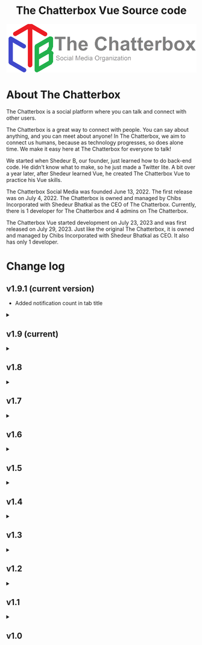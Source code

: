 <h1 align='center'>The Chatterbox Vue Source code</h1>

<img src='/public/TheChatterbox.png' alt='TCB Logo'>

# About The Chatterbox

The Chatterbox is a social platform where you can talk and connect with other users.

The Chatterbox is a great way to connect with people. You can say about anything, and you can meet about anyone! In The Chatterbox, we aim to connect us humans, because as technology progresses, so does alone time. We make it easy here at The Chatterbox for everyone to talk! 

We started when Shedeur B, our founder, just learned how to do back-end code. He didn't know what to make, so he just made a Twitter lite. A bit over a year later, after Shedeur learned Vue, he created The Chatterbox Vue to practice his Vue skills.

The Chatterbox Social Media was founded June 13, 2022. The first release was on July 4, 2022. The Chatterbox is owned and managed by Chibs Incorporated with Shedeur Bhatkal as the CEO of The Chatterbox. Currently, there is 1 developer for The Chatterbox and 4 admins on The Chatterbox.

The Chatterbox Vue started development on July 23, 2023 and was first released on July 29, 2023. Just like the original The Chatterbox, it is owned and managed by Chibs Incorporated with Shedeur Bhatkal as CEO. It also has only 1 developer.

# Change log

## v1.9.1 (current version)
- Added notification count in tab title

<details>
  <summary><h2>v1.9 (current)</h2></summary>

  ### v1.9.1 (current version)
  - Added notification count in tab title

  ### v1.9.01
  - Minor bug fixes

  ### v1.9.0
  - Added TCB Link
  - Added "Remove all notifications" button
  - Removed "load more" button for profiles
  - Minor bug fixes
</details>

<details>
  <summary><h2>v1.8</h2></summary>

  ### v1.8.1
  - Added a "load more" button for more efficient loading

  ### v1.8.0
  - Added ability to upload images with posts
  - Added explore posts to the home page of signed out users
  - Added admin ability to suspend a user
</details>

<details>
  <summary><h2>v1.7</h2></summary>

  ### v1.7.0
  - Added "Forgot password" option when signing in
  - Added ability to change email
  - Added ability to change password
  - Added ability to delete account
  - Minor bug fixes
</details>

<details>
  <summary><h2>v1.6</h2></summary>

  ### v1.6.01
  - Minor bug fixes
  - Removed outdated beta tag for The Chatterbox Chat

  ### v1.6.0
  - Added The Chatterbox Chat: a private chat app
  - Minor bug fixes
</details>

<details>
  <summary><h2>v1.5</h2></summary>

  ### v1.5.2
  - Improved navigation layout
  - Minor bug fixes

  <hr>

  ### v1.5.1
  - Added secondary profile color customization
  - Links now turn into functioning links
  - Minor bug fixes

  <hr>

  ### v1.5.0
  - Added profile color customization
  - Added hashtags
  - Added explore page
  - Added search page
  - Minor bug fixes
</details>

<details>
  <summary><h2>v1.4</h2></summary>

  ### v1.4.0
  - Added comments tab on profiles
  - Added likes tab on profiles
  - Added post quoting
  - Added "Skip navigation" button
  - Minor bug fixes
</details>

<details>
  <summary><h2>v1.3</h2></summary>

  ### v1.3.01
  - Fixed the @'s bug

  <hr>

  ### v1.3.0
  - @-ing someone will link to them and will notify them
  - Pinned posts to profile
  - Pinned comments to posts
  - Comic sans font toggle
</details>

<details>
  <summary><h2>v1.2</h2></summary>
  
  ### v1.2.0
  - Added comment replies
  - Added saves
  - Made comment notifications highlight the comment
</details>

<details>
  <summary><h2>v1.1</h2></summary>

  ### v1.1.01
  - Fixed mobile layout

  <hr>
  
  ### v1.1.0
  - Added profile pictures
  - Added notifications
  - Added ability to see likes on posts and comments
  - Added verification system
  - Added admin system
  - Added ticket/support system
  - Added user search
  - Added profile links
  - Added privacy policy
</details>

<details>
  <summary><h2>v1.0</h2></summary>

  ### v1.0.1
  - Added comment counter
  - Added time for dates today
  - Minor bug fixes

  <hr>

  ### v1.0.01
  - Minor bug fixes

  <hr>
  
  ### 1.0.0
  - First release of The Chatterbox Vue
</details>
